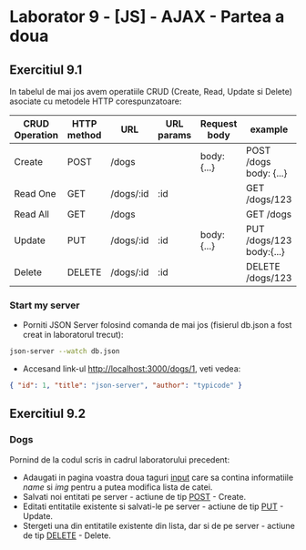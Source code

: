# Laborator 9 - [JS] - AJAX - Partea a doua

## Exercitiul 9.1

In tabelul de mai jos avem operatiile CRUD (Create, Read, Update si Delete) asociate cu metodele HTTP corespunzatoare:

| CRUD Operation | HTTP method  | URL       | URL params | Request body     | example                       |
|----------------|--------------|-----------|------------|------------------|-------------------------------|
| Create         | POST         | /dogs     |            | body: {...}      | POST /dogs body: {...}        |
| Read One       | GET          | /dogs/:id | :id        |                  | GET /dogs/123                 |
| Read All       | GET          | /dogs     |            |                  | GET /dogs                     |
| Update         | PUT          | /dogs/:id | :id        | body: {...}      | PUT /dogs/123 body:{...}      |
| Delete         | DELETE       | /dogs/:id | :id        |                  | DELETE /dogs/123              |


### Start my server

- Porniti JSON Server folosind comanda de mai jos (fisierul db.json a fost creat in laboratorul trecut):

```bash
json-server --watch db.json
```

- Accesand link-ul [http://localhost:3000/dogs/1](http://localhost:3000/dogs/1), veti vedea:

```json
{ "id": 1, "title": "json-server", "author": "typicode" }
```

## Exercitiul 9.2

### Dogs

Pornind de la codul scris in cadrul laboratorului precedent:

- Adaugati in pagina voastra doua taguri [input](https://www.w3schools.com/tags/tag_input.asp) care sa contina informatiile _name_ si _img_ pentru a putea modifica lista de catei.
- Salvati noi entitati pe server - actiune de tip [POST](https://spring.io/understanding/REST#post) - Create.
- Editati  entitatile existente si salvati-le pe server - actiune de tip [PUT](https://spring.io/understanding/REST#put) - Update.
- Stergeti una din entitatile existente din lista, dar si de pe server - actiune de tip [DELETE](https://spring.io/understanding/REST#delete) - Delete.
